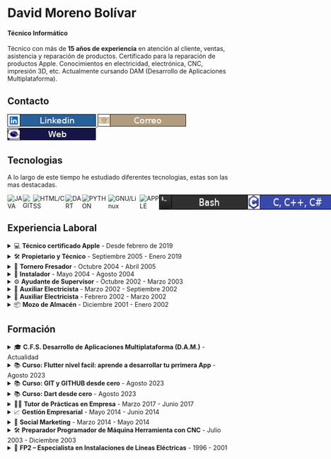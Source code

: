 # David Moreno Bolívar
#### Técnico Informático

Técnico con más de **15 años de experiencia** en atención al cliente, ventas, asistencia y reparación de productos. Certificado para la reparación de productos Apple. Conocimientos en electricidad, electrónica, CNC, impresión 3D, etc. Actualmente cursando DAM (Desarrollo de Aplicaciones Multiplataforma).

## Contacto
<a href="https://www.linkedin.com/in/elarreglador/" target="_blank">
<img src="https://github.com/elarreglador/rotulos/blob/main/Redes%20LinkedIn.png" alt="Linkedin">
</a>

<a href="mailto:elarreglador@protonmail.com">
<img src="https://github.com/elarreglador/rotulos/blob/main/Redes%20Correo.png" alt="Correo">
</a>

<a href="http://82.223.50.169/wordpress/" target="_blank">
<img src="https://github.com/elarreglador/rotulos/blob/main/Redes%20Web.png" alt="Web">
</a>

## Tecnologias

A lo largo de este tiempo he estudiado diferentes tecnologias, estas son las mas destacadas.

<div style="display: flex;">
<img src="http://82.223.50.169/wordpress/wp-content/uploads/2023/08/Tecnologias-Java.png" alt="JAVA">
<img src="http://82.223.50.169/wordpress/wp-content/uploads/2023/08/Tecnologias-Git.png" alt="GIT">
<img src="http://82.223.50.169/wordpress/wp-content/uploads/2023/08/Tecnologias-HTML-CSS.png" alt="HTML/CSS">
<img src="http://82.223.50.169/wordpress/wp-content/uploads/2023/08/Tecnologias-Dart.png" alt="DART">
<img src="http://82.223.50.169/wordpress/wp-content/uploads/2023/08/Tecnologias-Python.png" alt="PYTHON">
<img src="http://82.223.50.169/wordpress/wp-content/uploads/2023/08/Tecnologias-GNU-Linux.png" alt="GNU/Linux">
<img src="http://82.223.50.169/wordpress/wp-content/uploads/2023/08/Tecnologias-Apple.png" alt="APPLE">
<img src="https://github.com/elarreglador/rotulos/blob/main/Tecnologias%20Bash.png" alt="Bash">
<img src="https://github.com/elarreglador/rotulos/blob/main/Tecnologias%20C.png" alt="C">
<img src="https://github.com/elarreglador/rotulos/blob/main/Tecnologias%20Electron.png" alt="Electron">
<img src="https://github.com/elarreglador/rotulos/blob/main/Tecnologias%20GitHub.png" alt="GitHub">
<img src="https://github.com/elarreglador/rotulos/blob/main/Tecnologias%20NodeJS.png" alt="NodeJS">
<img src="https://github.com/elarreglador/rotulos/blob/main/Tecnologias%20Visual%20Studio%20Code.png" alt="Visual Studio Code">
</div>

## Experiencia Laboral

<details>
<summary>💻 <strong>Técnico certificado Apple</strong> - Desde febrero de 2019</summary><br>
  
  QUARTCOM TELECOMUNICACIONES S.L.U. es una empresa reparadora de hardware informático, con atención al publico en Alicante,
Murcia, Palma, Madrid, Albacete y Valencia donde tiene además su centro de operaciones.
  
- Reparación de equipos MacOS portátiles y sobremesa.
- Manejo de averías de hardware y reemplazo de piezas.
- Gestión de pedidos y entrega de equipos reparados a clientes.
</details>

<details>
<summary>🛠️ <strong>Propietario y Técnico</strong> - Septiembre 2005 - Enero 2019</summary><br>

  MB SISTEMAS INFORMÁTICOS, negocio propio de reparación y venta de productos electrónicos e informáticos; ordenadores, telefonía,
consolas, etc.

- Reparación y venta de productos electrónicos e informáticos.
- Trabajo con consolas, telefonía, Mac y electrodomésticos.
- Enfoque en reparación y venta de PC y componentes.
</details>

<details>
<summary>🔩 <strong>Tornero Fresador</strong> - Octubre 2004 - Abril 2005</summary><br>

  REDUCTORES CUÑAT, S.A. es una empresa fundada en 1962, dedicada al diseño y fabricación de elementos de
transmisión de potencia, fabricación de productos de serie y bajo requisitos especiales a solicitud del
cliente.

- Trabajo en torno de control numérico, torno manual, fresadora manual y CNC.
- Diseño y fabricación de elementos de transmisión de potencia.
</details>

<details>
<summary>🔌 <strong>Instalador</strong> - Mayo 2004 - Agosto 2004</summary><br>

  FRICOMAN ELECTRICIDAD, S.L. Empresa dedicada a la venta e instalación de material eléctrico, aires acondicionados, redes y sistemas informáticos

- Instalación de aires acondicionados domésticos y sistemas informáticos.
</details>

<details>
<summary>⚙️ <strong>Ayudante de Supervisor</strong> - Octubre 2002 - Marzo 2003</summary><br>

  Moyresa Molturación Y Refino S.A. (BUNGE IBERICA S.A.), empresa portuaria dedicada a la recepción de soja en grano para su
posterior tratamiento alimentario. 

- Soporte a otros trabajadores, documentación y mantenimiento básico de maquinaria.
- Gestión de tareas diarias relativas a la producción.
</details>

<details>
<summary>🔌 <strong>Auxiliar Electricista</strong> - Marzo 2002 - Septiembre 2002</summary><br>

  MONTAJES ELÉCTRICOS TEISA, S.L, fundada en el año 1993, consolidada en Picaña. Especialización en instalaciones y
mantenimiento en locales de pública concurrencia, instalaciones deportivas y alumbrado público, montaje de cuadros de automatismos, mantenimiento de edificios y centros de transformación.

- Instalaciones eléctricas en viviendas nuevas y montaje de redes informáticas.
- Trabajo en reformas de empresas.
</details>

<details>
<summary>🔌 <strong>Auxiliar Electricista</strong> - Febrero 2002 - Marzo 2002</summary><br>

  IMEVAL, S.L. es una empresa importadora, distribuidora, e instaladora de equipos para la monitorización y
automatización industrial.

- Soporte al oficial instalador eléctrico en instalaciones industriales.
</details>

<details>
<summary>📦 <strong>Mozo de Almacén</strong> - Diciembre 2001 - Enero 2002</summary><br>

  EL CORTE INGLES, S.A. basa su modelo de negocio en una propuesta comercial atractiva, amplia y variada,
incorporando de forma permanente productos y servicios pioneros como Supercor, Sfera, Bricor, Viajes
El Corte Inglés, El Corte Inglés Seguros y Grupo SICOR, entre otros.

- Tareas variadas en el área de pescadería, desde preparación de hielo hasta revisión de stock.
</details>

## Formación

<details>
<summary>🎓 <strong>C.F.S. Desarrollo de Aplicaciones Multiplataforma (D.A.M.)</strong> - Actualidad</summary>
- Ciclo formativo superior en Desarrollo de Aplicaciones Informáticas.
- Enfoque en desarrollo multiplataforma.
</details>

<details>
<summary>📚 <strong>Curso: Flutter nivel facil: aprende a desarrollar tu prrimera App</strong> - Agosto 2023</summary>
- Curso alojado en Udemy [2 horas]<a href="https://www.udemy.com/course/flutter-nivel-facil-aprende-a-desarrollar-tu-primera-app/"> Link </a>.<br>
- Apuntes del curso en formato PDF. <a href="https://drive.google.com/file/d/19uG57_OQJg2c_dISVMAJAweii-y2siMq/view?usp=sharing"> Link </a>.
</details>

<details>
<summary>📚 <strong>Curso: GIT y GITHUB desde cero</strong> - Agosto 2023</summary>
- Curso alojado en Youtube [5 horas]<a href="https://www.udemy.com/course/flutter-nivel-facil-aprende-a-desarrollar-tu-primera-app/learn/lecture/23056588?start=1#overview"> Link </a>.<br>
- Apuntes del curso en formato PDF. <a href="https://drive.google.com/file/d/1_ehEDCoImk9uIjMP1byfesT6u9jE-g2f/view?usp=drive_link"> Link </a>.
</details>

<details>
<summary>📚 <strong>Curso: Dart desde cero</strong> - Agosto 2023</summary>
- Curso alojado en Youtube [1 hora]<a href="https://www.youtube.com/watch?v=5tTDztEQzQQ&ab_channel=MoureDevbyBraisMoure"> Link </a>.<br>
- Apuntes del curso en formato PDF. <a href="https://drive.google.com/file/d/1LXM5__m8q51Hnt7Q3t9A2swaKdB5ngTe/view?usp=drive_link"> Link </a>.
</details>

<details>
<summary>👨‍🏫 <strong>Tutor de Prácticas en Empresa</strong> - Marzo 2017 - Junio 2017</summary>
- Responsable del aprendizaje y supervisión de tareas de los alumnos en la empresa.
</details>

<details>
<summary>📈 <strong>Gestión Empresarial</strong> - Mayo 2014 - Junio 2014</summary>
- Conocimientos sobre gestión de pequeñas y medianas empresas.
</details>

<details>
<summary>📱 <strong>Social Marketing</strong> - Marzo 2014 - Mayo 2014</summary>
- Enfoque en el uso de redes sociales y nuevas tecnologías en el comercio.
</details>

<details>
<summary>🛠️ <strong>Preparador Programador de Máquina Herramienta con CNC</strong> - Julio 2003 - Diciembre 2003</summary>
- Formación en herramientas de control numérico.
</details>

<details>
<summary>🔌 <strong>FP2 – Especialista en Instalaciones de Líneas Eléctricas</strong> - 1996 - 2001</summary>
- Técnico Superior en Sistemas Electrotécnicos y Automatizados.
</details>

